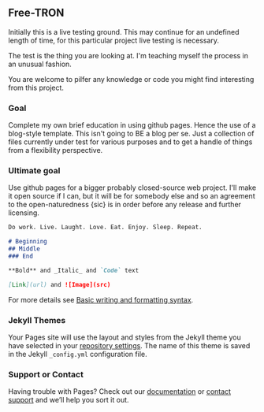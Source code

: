 ## Free-TRON

Initially this is a live testing ground. This may continue for an undefined length of time, for this particular project live testing is necessary.

The test is the thing you are looking at. I'm teaching myself the process in an unusual fashion.

You are welcome to pilfer any knowledge or code you might find interesting from this project.

### Goal

Complete my own brief education in using github pages. Hence the use of a blog-style template. This isn't going to BE a blog per se. Just a collection of files currently under test for various purposes and to get a handle of things from a flexibility perspective.

### Ultimate goal

Use github pages for a bigger probably closed-source web project. I'll make it open source if I can, but it will be for somebody else and so an agreement to the open-naturedness {sic} is in order before any release and further licensing.

```markdown
Do work. Live. Laught. Love. Eat. Enjoy. Sleep. Repeat.

# Beginning
## Middle
### End

**Bold** and _Italic_ and `Code` text

[Link](url) and ![Image](src)
```

For more details see [Basic writing and formatting syntax](https://docs.github.com/en/github/writing-on-github/getting-started-with-writing-and-formatting-on-github/basic-writing-and-formatting-syntax).

### Jekyll Themes

Your Pages site will use the layout and styles from the Jekyll theme you have selected in your [repository settings](https://github.com/free-tron/free-tron.github.io/settings/pages). The name of this theme is saved in the Jekyll `_config.yml` configuration file.

### Support or Contact

Having trouble with Pages? Check out our [documentation](https://docs.github.com/categories/github-pages-basics/) or [contact support](https://support.github.com/contact) and we’ll help you sort it out.
